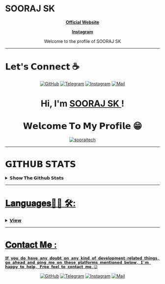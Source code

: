# SOORAJ SK

<p align="center">   <strong><a href="https://sooraj.tech">Official Website</a></strong> 
<p align="center">   <strong><a href="https://www.instagram.com/soorajsk.tech/">Instagram</a></strong> 
<p align="center">
	<p align="center">Welcome to the profile of SOORAJ SK </p> 
</a>
</p>

</p> 



---
# 𝗟𝗲𝘁'𝘀 𝗖𝗼𝗻𝗻𝗲𝗰𝘁 :coffee:
<p align="center">
	<a href="https://github.com/soorajtech/"><img src="https://img.icons8.com/bubbles/50/000000/github.png" alt="GitHub"/></a>
	<a href="https://t.me/S00RAJSK"><img src="https://img.icons8.com/bubbles/50/000000/sent.png" alt="Telegram"/></a>
	<a href="https://www.instagram.com/soorajsk.tech/"><img src="https://img.icons8.com/clouds/50/instagram-new--v2.png" alt="Instagram"/></a>
	<a href="mailto:soorajskumar004@gmail.com"><img src="https://img.icons8.com/bubbles/50/000000/apple-mail.png" alt="Mail"/></a>
</p>
<h1 align="center">Hi, I'm <a href="https://sooraj.tech">SOORAJ SK </a>!</h1>
<h1 align="center">𝗪𝗲𝗹𝗰𝗼𝗺𝗲 𝗧𝗼 𝗠𝘆 𝗣𝗿𝗼𝗳𝗶𝗹𝗲 😁</h1>

<p align="center">   <a href="https://github.com/soorajtech"><img src="https://github-readme-stats.vercel.app/api?username=soorajtech&show_icons=true&locale=en" alt="soorajtech" alt="SIVARAJ'S GITHUB stats"></a>
 
---
# 𝗚𝗜𝗧𝗛𝗨𝗕 𝗦𝗧𝗔𝗧𝗦

<details>
  <summary><b>𝗦𝗵𝗼𝘄 𝗧𝗵𝗲 𝗚𝗶𝘁𝗵𝘂𝗯 𝗦𝘁𝗮𝘁𝘀</b></summary>

<p align="center">   <a href="https://github.com/soorajtech"><img src="https://github-readme-stats.vercel.app/api?username=soorajtech&show_icons=true&include_all_commits=true&theme=chartreuse-dark&cache_seconds=3200" alt="ALBY'S GITHUB stats"></a>
 
 <p align="center">   <a href="https://github.com/soorajtech"><img src="https://activity-graph.herokuapp.com/graph?username=soorajtech&theme=react-dark&area=true&hide_border=true" </a>


 <p align="center">   <a href="https://github.com/soorajtech"><img src="https://github-profile-trophy.vercel.app/?username=soorajtech&row=1" </a>
 
 <p align="center">   <a href="https://github.com/soorajtech"><img src="https://github-readme-stats.vercel.app/api/top-langs/?username=soorajtech&theme=blue-green" </a>
 
  <p align="center">   <a href="https://github.com/soorajtech"><img src="https://github-readme-streak-stats.herokuapp.com/?user=soorajtech&theme=blue-green" </a>
 </p>
   </details>
	 
---
# 𝐋𝐚𝐧𝐠𝐮𝐚𝐠𝐞𝐬👨‍💻 🛠:
<details>
  <summary><b>𝗩𝗶𝗲𝘄</b></summary>
</br> 
<p align="center">
<img src="https://camo.githubusercontent.com/94be0a2e5be142925615e5821d97137a930d08fc154962ce43860f1957e6661e/68747470733a2f2f696d672e736869656c64732e696f2f62616467652f507974686f6e2d3337373641423f7374796c653d666f722d7468652d6261646765266c6f676f3d707974686f6e266c6f676f436f6c6f723d7768697465" alt="Python" width="120" hight="50">
<img src="https://camo.githubusercontent.com/60155f4543422e46101b7edb0fc701c872d9190b23dc33cb47bd1ac15d80dec1/68747470733a2f2f696d672e736869656c64732e696f2f62616467652f48544d4c2d3233393132303f7374796c653d666f722d7468652d6261646765266c6f676f3d68746d6c35266c6f676f436f6c6f723d7768697465" alt="HTML" width="120" hight="50">
<img src="https://camo.githubusercontent.com/988b23566a8e239f9717abbed64d36834115c8a8c7082a71c358e04f47f8398c/68747470733a2f2f696d672e736869656c64732e696f2f62616467652f4d7953514c2d3030303030463f7374796c653d666f722d7468652d6261646765266c6f676f3d6d7973716c266c6f676f436f6c6f723d7768697465" alt="HTML" width="120" hight="50">
<img src="https://camo.githubusercontent.com/aca8077e4bfa77bc5469b4691a9f649a1e22ea5a3271f82bb09dbc7cff80bf4c/68747470733a2f2f696d672e736869656c64732e696f2f62616467652f5368656c6c5f5363726970742d3132313031313f7374796c653d666f722d7468652d6261646765266c6f676f3d676e752d62617368266c6f676f436f6c6f723d7768697465" alt="Python" width="120" hight="50">
 
</p>
</br>
</details>

---
# 𝐂𝐨𝐧𝐭𝐚𝐜𝐭 𝐌𝐞 :

<p>

    𝗜𝗳 𝘆𝗼𝘂 𝗱𝗼 𝗵𝗮𝘃𝗲 𝗮𝗻𝘆 𝗱𝗼𝘂𝗯𝘁 𝗼𝗻 𝗮𝗻𝘆 𝗸𝗶𝗻𝗱 𝗼𝗳 𝗱𝗲𝘃𝗲𝗹𝗼𝗽𝗺𝗲𝗻𝘁-𝗿𝗲𝗹𝗮𝘁𝗲𝗱 𝘁𝗵𝗶𝗻𝗴𝘀, 𝗴𝗼 𝗮𝗵𝗲𝗮𝗱 𝗮𝗻𝗱 𝗽𝗶𝗻𝗴 𝗺𝗲 𝗼𝗻 𝘁𝗵𝗲𝘀𝗲 𝗽𝗹𝗮𝘁𝗳𝗼𝗿𝗺𝘀 𝗺𝗲𝗻𝘁𝗶𝗼𝗻𝗲𝗱 𝗯𝗲𝗹𝗼𝘄, 𝗜'𝗺 𝗵𝗮𝗽𝗽𝘆 𝘁𝗼 𝗵𝗲𝗹𝗽, 𝗙𝗿𝗲𝗲 𝗳𝗲𝗲𝗹 𝘁𝗼 𝗰𝗼𝗻𝘁𝗮𝗰𝘁 𝗺𝗲.😉

<p align="center">
	<a href="https://github.com/soorajtech"><img src="https://img.icons8.com/bubbles/50/000000/github.png" alt="GitHub"/></a>
	<a href="https://t.me/S00RAJSK"><img src="https://img.icons8.com/bubbles/50/000000/sent.png" alt="Telegram"/></a>
	<a href="https://www.instagram.com/soorajsk.tech/"><img src="https://img.icons8.com/clouds/50/instagram-new--v2.png" alt="Instagram"/></a>
	<a href="mailto:soorajskumar004@gmail.com"><img src="https://img.icons8.com/bubbles/50/000000/apple-mail.png" alt="Mail"/></a>
</p>

 

<!--

